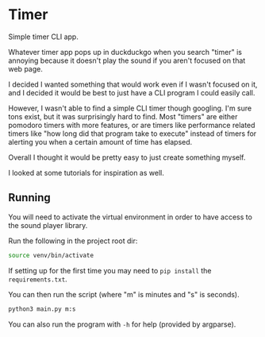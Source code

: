# Timer

Simple timer CLI app.

Whatever timer app pops up in duckduckgo when you search "timer" is annoying because it doesn't play the sound if you aren't focused on that web page.

I decided I wanted something that would work even if I wasn't focused on it, and I decided it would be best to just have a CLI program I could easily call.

However, I wasn't able to find a simple CLI timer though googling. I'm sure tons exist, but it was surprisingly hard to find. Most "timers" are either pomodoro timers with more features, or are timers like performance related timers like "how long did that program take to execute" instead of timers for alerting you when a certain amount of time has elapsed.

Overall I thought it would be pretty easy to just create something myself.

I looked at some tutorials for inspiration as well.

## Running

You will need to activate the virtual environment in order to have access to the sound player library.

Run the following in the project root dir:

```bash
source venv/bin/activate
```

If setting up for the first time you may need to `pip install` the `requirements.txt`.

You can then run the script (where "m" is minutes and "s" is seconds).

```bash
python3 main.py m:s
```

You can also run the program with `-h` for help (provided by argparse).

